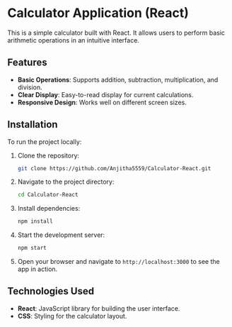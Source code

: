 # Calculator Application (React)

This is a simple calculator built with React. It allows users to perform basic arithmetic operations in an intuitive interface.

## Features

- **Basic Operations**: Supports addition, subtraction, multiplication, and division.
- **Clear Display**: Easy-to-read display for current calculations.
- **Responsive Design**: Works well on different screen sizes.

## Installation

To run the project locally:

1. Clone the repository:

   ```bash
   git clone https://github.com/Anjitha5559/Calculator-React.git
   ```

2. Navigate to the project directory:

   ```bash
   cd Calculator-React
   ```

3. Install dependencies:

   ```bash
   npm install
   ```

4. Start the development server:

   ```bash
   npm start
   ```

5. Open your browser and navigate to `http://localhost:3000` to see the app in action.

## Technologies Used

- **React**: JavaScript library for building the user interface.
- **CSS**: Styling for the calculator layout.
